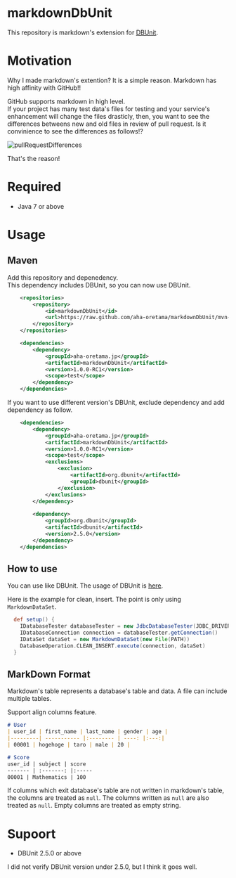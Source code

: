 # markdownDbUnit

This repository is markdown's extension for [DBUnit](http://dbunit.sourceforge.net/).

# Motivation

Why I made markdown's extention? It is a simple reason. Markdown has high affinity with GitHub!!  

GitHub supports markdown in high level.  
If your project has many test data's files for testing and your service's enhancement will change the files drasticly, then, you want to see the differences betweens new and old files in review of pull request. Is it convinience to see the differences as follows!?

![pullRequestDifferences](https://raw.github.com/aha-oretama/markdownDbUnit/master/images/pullRequestDifferences.png)

That's the reason!

# Required
* Java 7 or above

# Usage

## Maven
Add this repository and depenedency.  
This dependency includes DBUnit, so you can now use DBUnit.  

```xml
    <repositories>
        <repository>
            <id>markdownDbUnit</id>
            <url>https://raw.github.com/aha-oretama/markdownDbUnit/mvn-repo/</url>
        </repository>
    </repositories>

    <dependencies>
        <dependency>
            <groupId>aha-oretama.jp</groupId>
            <artifactId>markdownDbUnit</artifactId>
            <version>1.0.0-RC1</version>
            <scope>test</scope>
        </dependency>
    </dependencies>
```

If you want to use different version's DBUnit,
exclude dependency and add dependency as follow.

```xml
    <dependencies>
        <dependency>
            <groupId>aha-oretama.jp</groupId>
            <artifactId>markdownDbUnit</artifactId>
            <version>1.0.0-RC1</version>
            <scope>test</scope>
            <exclusions>
                <exclusion>
                    <artifactId>org.dbunit</artifactId>
                    <groupId>dbunit</groupId>
                </exclusion>
            </exclusions>
        </dependency>
        
        <dependency>
            <groupId>org.dbunit</groupId>
            <artifactId>dbunit</artifactId>
            <version>2.5.0</version>
        </dependency>
    </dependencies>
```

## How to use
You can use like DBUnit. The usage of DBUnit is [here](http://dbunit.sourceforge.net/howto.html).

Here is the example for clean, insert. The point is only using `MarkdownDataSet`.
```groovy
  def setup() {
    IDatabaseTester databaseTester = new JdbcDatabaseTester(JDBC_DRIVER, JDBC_URL, USER, PASSWORD)
    IDatabaseConnection connection = databaseTester.getConnection()
    IDataSet dataSet = new MarkdownDataSet(new File(PATH))
    DatabaseOperation.CLEAN_INSERT.execute(connection, dataSet)
  }
```

## MarkDown Format
Markdown's table represents a database's table and data.
A file can include multiple tables.

Support align columns feature. 

```markdown
# User
| user_id | first_name | last_name | gender | age | 
|---------| ----------- |:-------- | ----: |:---:|
| 00001 | hogehoge | taro | male | 20 |

# Score 
user_id | subject | score
------- | :-------: |:-----
00001 | Mathematics | 100

```

If columns which exit database's table are not written in markdown's table,
the columns are treated as `null`. The columns written as `null` are also treated as `null`.
Empty columns are treated as empty string. 

# Supoort 
* DBUnit 2.5.0 or above

I did not verify DBUnit version under 2.5.0, but I think it goes well.
